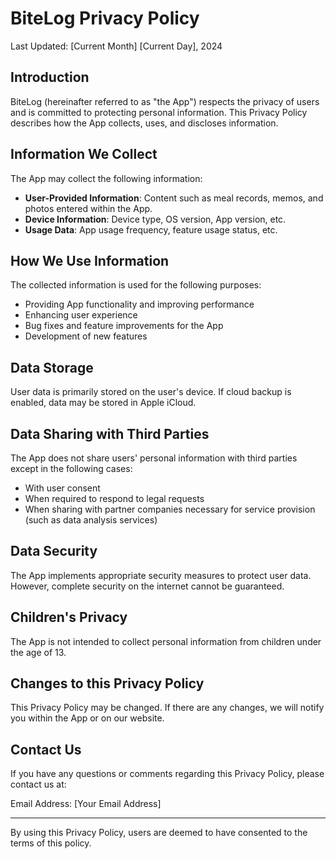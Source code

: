 # BiteLog Privacy Policy

Last Updated: [Current Month] [Current Day], 2024

## Introduction

BiteLog (hereinafter referred to as "the App") respects the privacy of users and is committed to protecting personal information. This Privacy Policy describes how the App collects, uses, and discloses information.

## Information We Collect

The App may collect the following information:

- **User-Provided Information**: Content such as meal records, memos, and photos entered within the App.
- **Device Information**: Device type, OS version, App version, etc.
- **Usage Data**: App usage frequency, feature usage status, etc.

## How We Use Information

The collected information is used for the following purposes:

- Providing App functionality and improving performance
- Enhancing user experience
- Bug fixes and feature improvements for the App
- Development of new features

## Data Storage

User data is primarily stored on the user's device. If cloud backup is enabled, data may be stored in Apple iCloud.

## Data Sharing with Third Parties

The App does not share users' personal information with third parties except in the following cases:

- With user consent
- When required to respond to legal requests
- When sharing with partner companies necessary for service provision (such as data analysis services)

## Data Security

The App implements appropriate security measures to protect user data. However, complete security on the internet cannot be guaranteed.

## Children's Privacy

The App is not intended to collect personal information from children under the age of 13.

## Changes to this Privacy Policy

This Privacy Policy may be changed. If there are any changes, we will notify you within the App or on our website.

## Contact Us

If you have any questions or comments regarding this Privacy Policy, please contact us at:

Email Address: [Your Email Address]

---

By using this Privacy Policy, users are deemed to have consented to the terms of this policy.
